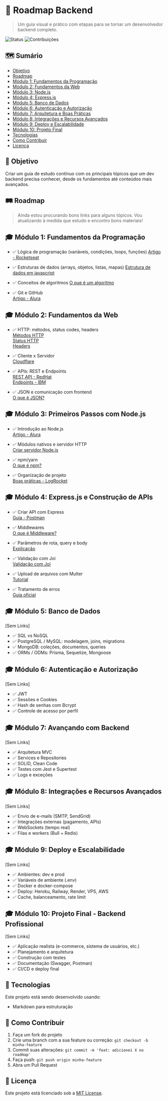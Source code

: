 # 🚀 Roadmap Backend

> Um guia visual e prático com etapas para se tornar um desenvolvedor backend completo.

![Status](https://img.shields.io/badge/status-em%20desenvolvimento-yellow)
![Contribuições](https://img.shields.io/badge/contribuições-bem%20vindas-brightgreen)

## 🗺️ Sumário

- [Objetivo](#objetivo)
- [Roadmap](#roadmap)
- [Módulo 1: Fundamentos da Programação](#módulo-1-fundamentos-da-programação)
- [Módulo 2: Fundamentos da Web](#módulo-2-fundamentos-da-web)
- [Módulo 3: Node.js](#módulo-3-primeiros-passos-com-nodejs)
- [Módulo 4: Express.js](#módulo-4-expressjs-e-construção-de-apis)
- [Módulo 5: Banco de Dados](#módulo-5-banco-de-dados)
- [Módulo 6: Autenticação e Autorização](#módulo-6-autenticação-e-autorização)
- [Módulo 7: Arquitetura e Boas Práticas](#módulo-7-avançando-com-backend)
- [Módulo 8: Integrações e Recursos Avançados](#módulo-8-integrações-e-recursos-avançados)
- [Módulo 9: Deploy e Escalabilidade](#módulo-9-deploy-e-escalabilidade)
- [Módulo 10: Projeto Final](#módulo-10-projeto-final---backend-profissional)
- [Tecnologias](#tecnologias)
- [Como Contribuir](#como-contribuir)
- [Licença](#licença)

## 🎯 Objetivo

Criar um guia de estudo contínuo com os principais tópicos que um dev backend precisa conhecer, desde os fundamentos até conteúdos mais avançados.

## 🛤️ Roadmap

> Ainda estou procurando bons links para alguns tópicos. Vou atualizando à medida que estudo e encontro bons materiais!

## 🎓 Módulo 1: Fundamentos da Programação

- ✅ Lógica de programação (variáveis, condições, loops, funções)
  [Artigo - Rocketseat](https://www.rocketseat.com.br/blog/artigos/post/logica-de-programacao-para-iniciantes-em-programacao)
  
- ✅ Estruturas de dados (arrays, objetos, listas, mapas)
  [Estrutura de dados em javascript](https://dev.to/trinity_/estruturas-de-dados-em-javascript-com-exemplos-de-codigo-4an0)
  
- ✅ Conceitos de algoritmos
  [O que é um algoritmo](https://www.datacamp.com/pt/blog/what-is-an-algorithm)
  
- ✅ Git e GitHub  
  [Artigo - Alura](https://www.alura.com.br/artigos/o-que-e-git-github)

## 🎓 Módulo 2: Fundamentos da Web

- ✅ HTTP: métodos, status codes, headers  
  [Métodos HTTP](https://developer.mozilla.org/pt-BR/docs/Web/HTTP/Reference/Methods)  
  [Status HTTP](https://developer.mozilla.org/pt-BR/docs/Web/HTTP/Reference/Status)  
  [Headers](https://developer.mozilla.org/pt-BR/docs/Web/HTTP/Reference/Headers)

- ✅ Cliente x Servidor  
  [Cloudflare](https://www.cloudflare.com/pt-br/learning/serverless/glossary/client-side-vs-server-side/)

- ✅ APIs: REST e Endpoints  
  [REST API - RedHat](https://www.redhat.com/pt-br/topics/api/what-is-a-rest-api)  
  [Endpoints - IBM](https://www.ibm.com/br-pt/topics/api-endpoint)

- ✅ JSON e comunicação com frontend  
  [O que é JSON?](https://www.glideapps.com/blog/what-is-json)

## 🎓 Módulo 3: Primeiros Passos com Node.js

- ✅ Introdução ao Node.js  
  [Artigo - Alura](https://www.alura.com.br/artigos/node-js)

- ✅ Módulos nativos e servidor HTTP  
  [Criar servidor Node.js](https://www.alura.com.br/artigos/criar-servidor-node-js-sem-apoio-frameworks)

- ✅ npm/yarn  
  [O que é npm?](https://www.hostinger.com.br/tutoriais/o-que-e-npm)

- ✅ Organização de projeto  
  [Boas práticas - LogRocket](https://blog.logrocket.com/node-js-project-architecture-best-practices/)

## 🎓 Módulo 4: Express.js e Construção de APIs

- ✅ Criar API com Express  
  [Guia - Postman](https://blog.postman.com/how-to-create-a-rest-api-with-node-js-and-express/)

- ✅ Middlewares  
  [O que é Middleware?](https://www.redhat.com/pt-br/topics/middleware/what-is-middleware)

- ✅ Parâmetros de rota, query e body  
  [Explicação](https://medium.com/@aidana1529/understanding-the-difference-between-req-params-req-body-and-req-query-e9cf01fc3150)

- ✅ Validação com Joi  
  [Validação com Joi](https://abbaslanbay.medium.com/introduction-to-joi-validation-in-node-js-express-c33eba38f4ae)

- ✅ Upload de arquivos com Multer  
  [Tutorial](https://consolelog.com.br/upload-de-arquivos-imagens-utilizando-multer-express-nodejs/)

- ✅ Tratamento de erros  
  [Guia oficial](https://expressjs.com/en/guide/error-handling.html)

## 🎓 Módulo 5: Banco de Dados

[Sem Links]

- ✅ SQL vs NoSQL
- ✅ PostgreSQL / MySQL: modelagem, joins, migrations
- ✅ MongoDB: coleções, documentos, queries
- ✅ ORMs / ODMs: Prisma, Sequelize, Mongoose

## 🎓 Módulo 6: Autenticação e Autorização

[Sem Links]

- ✅ JWT
- ✅ Sessões e Cookies
- ✅ Hash de senhas com Bcrypt
- ✅ Controle de acesso por perfil

## 🎓 Módulo 7: Avançando com Backend

[Sem Links]

- ✅ Arquitetura MVC
- ✅ Services e Repositories
- ✅ SOLID, Clean Code
- ✅ Testes com Jest e Supertest
- ✅ Logs e exceções

## 🎓 Módulo 8: Integrações e Recursos Avançados

[Sem Links]

- ✅ Envio de e-mails (SMTP, SendGrid)
- ✅ Integrações externas (pagamento, APIs)
- ✅ WebSockets (tempo real)
- ✅ Filas e workers (Bull + Redis)

## 🎓 Módulo 9: Deploy e Escalabilidade

[Sem Links]

- ✅ Ambientes: dev e prod
- ✅ Variáveis de ambiente (.env)
- ✅ Docker e docker-compose
- ✅ Deploy: Heroku, Railway, Render, VPS, AWS
- ✅ Cache, balanceamento, rate limit

## 🎓 Módulo 10: Projeto Final - Backend Profissional

[Sem Links]

- ✅ Aplicação realista (e-commerce, sistema de usuários, etc.)
- ✅ Planejamento e arquitetura
- ✅ Construção com testes
- ✅ Documentação (Swagger, Postman)
- ✅ CI/CD e deploy final

## 🧰 Tecnologias

Este projeto está sendo desenvolvido usando:
- Markdown para estruturação

## 🤝 Como Contribuir

1. Faça um fork do projeto
2. Crie uma branch com a sua feature ou correção: `git checkout -b minha-feature`
3. Commit suas alterações: `git commit -m 'feat: adicionei X no roadmap'`
4. Faça push: `git push origin minha-feature`
5. Abra um Pull Request

## 📄 Licença

Este projeto está licenciado sob a [MIT License](https://mit-license.org/).
